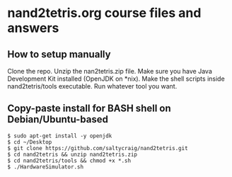 # nand2tetris.org course files and answers

## How to setup manually

Clone the repo.
Unzip the nan2tetris.zip file.
Make sure you have Java Development Kit installed (OpenJDK on *nix).
Make the shell scripts inside nand2tetris/tools executable.
Run whatever tool you want.

## Copy-paste install for BASH shell on Debian/Ubuntu-based

```
$ sudo apt-get install -y openjdk
$ cd ~/Desktop
$ git clone https://github.com/saltycraig/nand2tetris.git
$ cd nand2tetris && unzip nand2tetris.zip
$ cd nand2tetris/tools && chmod +x *.sh
$ ./HardwareSimulator.sh
```
